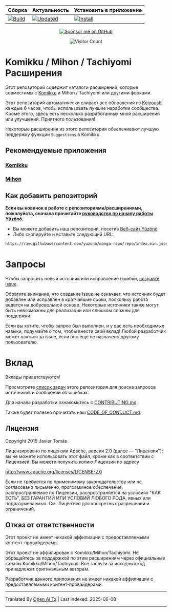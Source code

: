 <div align="center">

| Сборка | Актуальность | Установить в приложение |
|--------|--------------|------------------------|
| [![Build](https://github.com/yuzono/tachiyomi-extensions/actions/workflows/build_push.yml/badge.svg)](https://github.com/yuzono/tachiyomi-extensions/actions/workflows/build_push.yml) | [![Updated](https://img.shields.io/github/actions/workflow/status/yuzono/tachiyomi-extensions/auto_cherry_pick.yml?label=Updated&labelColor=27303D)](https://github.com/yuzono/tachiyomi-extensions/actions/workflows/auto_cherry_pick.yml) | [![Install](https://img.shields.io/badge/Click%20here%20to%20install%20repo-gray?style=flat&labelColor=red)](https://intradeus.github.io/http-protocol-redirector/?r=tachiyomi://add-repo?url=https://raw.githubusercontent.com/yuzono/manga-repo/repo/index.min.json) |

[![Sponsor me on GitHub](https://custom-icon-badges.demolab.com/badge/-Sponsor-ea4aaa?style=for-the-badge&logo=heart&logoColor=white)](https://github.com/sponsors/cuong-tran "Sponsor me on GitHub")

![Visitor Count](https://count.getloli.com/get/@yuzono?theme=capoo-2)
</div>

# Komikku / Mihon / Tachiyomi Расширения

Этот репозиторий содержит каталоги расширений, которые совместимы с [Komikku](https://github.com/komikku-app/komikku) и Mihon / Tachiyomi или другими форками.

Этот репозиторий автоматически сливает все обновления из [Keiyoushi](https://github.com/keiyoushi/extensions-source) каждые 6 часов, чтобы использовать лучшие наработки сообщества. Кроме этого, здесь есть несколько разработанных мной расширений или улучшений. Приятного пользования!

Некоторые расширения из этого репозитория обеспечивают лучшую поддержку функции `Suggestions` в Komikku.

## Рекомендуемые приложения

### [Komikku](https://github.com/komikku-app/komikku)

### [Mihon](https://github.com/mihonapp/mihon)

## Как добавить репозиторий

**Если вы новичок в работе с репозиториями/расширениями, пожалуйста, сначала прочитайте [руководство по началу работы Yūzōnō](https://yuzono.github.io/docs/guides/getting-started#adding-the-extension-repo).**

* Вы можете добавить наш репозиторий, посетив [Веб-сайт Yūzōnō](https://yuzono.github.io/add-repo)
* Либо скопируйте и вставьте следующий URL:

```html
https://raw.githubusercontent.com/yuzono/manga-repo/repo/index.min.json
```

# Запросы

Чтобы запросить новый источник или исправление ошибки, [создайте issue](https://github.com/yuzono/tachiyomi-extensions/issues/new/choose).

Обратите внимание, что создание issue не означает, что источник будет добавлен или исправлен в кратчайшие сроки, поскольку работа ведется на добровольной основе. Некоторые источники также могут быть невозможны для реализации или слишком сложны для поддержки.

Если вы хотите, чтобы запрос был выполнен, и у вас есть необходимые навыки, подумайте о том, чтобы внести свой вклад!
Любой разработчик может взяться за issue, если оно еще не назначено другому пользователю.

# Вклад

Вклады приветствуются!

Просмотрите [список задач](https://github.com/yuzono/tachiyomi-extensions/issues) этого репозитория для поиска запросов источников и сообщений об ошибках.

Для начала разработки ознакомьтесь с [CONTRIBUTING.md](https://raw.githubusercontent.com/yuzono/tachiyomi-extensions/master/CONTRIBUTING.md).

Также будет полезно прочитать наш [CODE_OF_CONDUCT.md](https://raw.githubusercontent.com/yuzono/tachiyomi-extensions/master/CODE_OF_CONDUCT.md).

## Лицензия

Copyright 2015 Javier Tomás

Лицензировано по лицензии Apache, версия 2.0 (далее — "Лицензия");
вы не можете использовать этот файл, кроме как в соответствии с Лицензией.
Вы можете получить копию Лицензии по адресу

http://www.apache.org/licenses/LICENSE-2.0

Если не требуется по применимому законодательству или не согласовано письменно, программное обеспечение,
распространяемое по Лицензии, распространяется на условиях "КАК ЕСТЬ",
БЕЗ ГАРАНТИЙ ИЛИ УСЛОВИЙ ЛЮБОГО РОДА, явных или подразумеваемых.
См. Лицензию для конкретных разрешений и ограничений.

## Отказ от ответственности

Этот проект не имеет никакой аффилиации с предоставляемыми контент-провайдерами.

Этот проект не аффилирован с Komikku/Mihon/Tachiyomi. Не обращайтесь за поддержкой по этим расширениям через официальные каналы Komikku/Mihon/Tachiyomi. Все заслуги за исходный код принадлежат оригинальным авторам.

Разработчик данного приложения не имеет никакой аффилиации с предоставляемыми контент-провайдерами.

---

Tranlated By [Open Ai Tx](https://github.com/OpenAiTx/OpenAiTx) | Last indexed: 2025-06-08

---